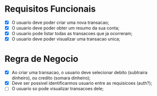 # Requisitos Funcionais

- [x] O usuario deve poder criar uma nova transacao;
- [x] O usuario deve poder obter um resumo da sua conta;
- [x] O usuario pode listar todas as transacoes que ja ocorreram;
- [x] O usuario deve poder visualizar uma transacao unica;

# Regra de Negocio

- [x] Ao criar uma transacao, o usuario deve selecionar debito (subtraira dinheiro), ou credito (somara dinheiro);
- [x] Deve ser possivel identificarmos usuario entre as requisicoes (auth?);
- [ ] O usuario so pode visualizar transacoes dele;